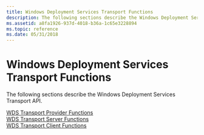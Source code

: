 ```yaml
---
title: Windows Deployment Services Transport Functions
description: The following sections describe the Windows Deployment Services Transport API.
ms.assetid: a8fa1926-937d-4018-b36a-1c65e3228894
ms.topic: reference
ms.date: 05/31/2018
---
```


# Windows Deployment Services Transport Functions

The following sections describe the Windows Deployment Services Transport API.

<dl>

[WDS Transport Provider Functions](wds-transport-provider-functions.md)  
[WDS Transport Server Functions](wds-transport-server-functions.md)  
[WDS Transport Client Functions](wds-transport-client-functions.md)  
</dl>

 

 




